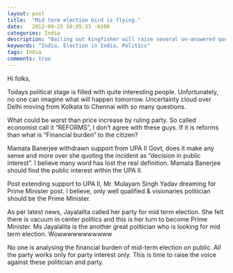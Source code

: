 ```yaml
---
layout: post
title:  "Mid term election bird is flying."
date:   2012-09-25 10:05:33 -0200
categories: India
description: "Bailing out kingfisher will raise several un-answered questions, Personally I don’t find any valid reason to bailout kingfisher."
keywords: "India, Election in India, Politics"
tags: India
comments: true
---
```


Hi folks,

Todays political stage is filled with quite interesting people. Unfortunately, no one can imagine what will happen tomorrow. Uncertainty cloud over Delhi moving from Kolkata to Chennai with so many questions.

What could be worst than price increase by ruling party. So called economist call it “REFORMS”, I don’t agree with these guys. If it is reforms than what is “Financial burden” to the citizen?

Mamata Banerjee withdrawn support from UPA II Govt, does it make any sense and more over she quoting the incident as “decision in public interest”. I believe many word has lost the real definition. Mamata Banerjee should find the public interest within the UPA II.

Post extending support to UPA II, Mr. Mulayam Singh Yadav dreaming for Prime Minister post. I believe, only well qualified & visionaries politician should be the Prime Minister.

As per latest news, Jayalalita called her party for mid term election. She felt there is vacuum in center politics and this is her turn to become Prime Minister. Ms Jayalalita is the another great politician who is looking for mid term election. Wowwwwwwwwwww

No one is analysing the financial burden of mid-term election on public. All the party works only for party interest only. This is time to raise the voice against these politician and party.
